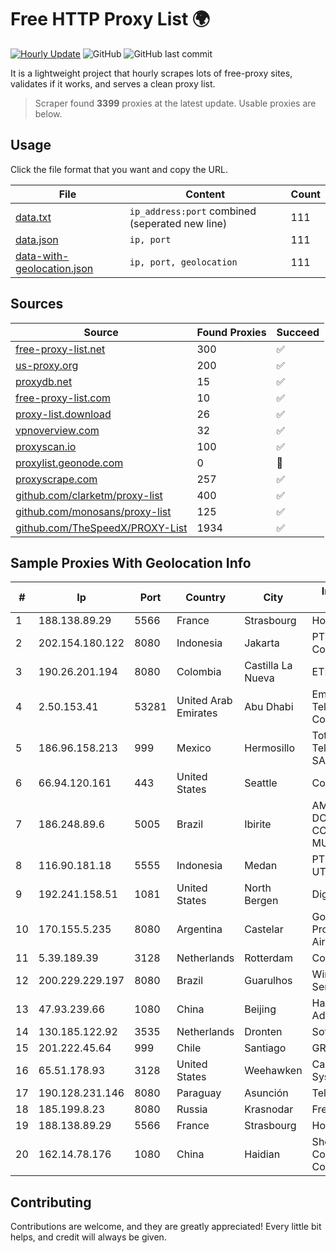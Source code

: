
# Free HTTP Proxy List 🌍

[![Hourly Update](https://github.com/mertguvencli/http-proxy-list/actions/workflows/main.yml/badge.svg?branch=main)](https://github.com/mertguvencli/http-proxy-list/actions/workflows/main.yml)
![GitHub](https://img.shields.io/github/license/mertguvencli/http-proxy-list)
![GitHub last commit](https://img.shields.io/github/last-commit/mertguvencli/http-proxy-list)

It is a lightweight project that hourly scrapes lots of free-proxy sites, validates if it works, and serves a clean proxy list.


> Scraper found **3399** proxies at the latest update. Usable proxies are below.

## Usage

Click the file format that you want and copy the URL.


|File|Content|Count|
|----|-------|-----|
|[data.txt](https://raw.githubusercontent.com/mertguvencli/http-proxy-list/main/proxy-list/data.txt)|`ip_address:port` combined (seperated new line)|111|
|[data.json](https://raw.githubusercontent.com/mertguvencli/http-proxy-list/main/proxy-list/data.json)|`ip, port`|111|
|[data-with-geolocation.json](https://raw.githubusercontent.com/mertguvencli/http-proxy-list/main/proxy-list/data-with-geolocation.json)|`ip, port, geolocation`|111|

## Sources

|Source|Found Proxies|Succeed|
|------|-------------|-------|
|[free-proxy-list.net](https://free-proxy-list.net)|300|✅|
|[us-proxy.org](https://www.us-proxy.org)|200|✅|
|[proxydb.net](http://proxydb.net)|15|✅|
|[free-proxy-list.com](https://free-proxy-list.com/?page=&port=&type%5B%5D=http&type%5B%5D=https&up_time=0&search=Search)|10|✅|
|[proxy-list.download](https://www.proxy-list.download/HTTP)|26|✅|
|[vpnoverview.com](https://vpnoverview.com/privacy/anonymous-browsing/free-proxy-servers)|32|✅|
|[proxyscan.io](https://www.proxyscan.io)|100|✅|
|[proxylist.geonode.com](https://proxylist.geonode.com/api/proxy-list?limit=300&page=1&sort_by=lastChecked&sort_type=desc&protocols=http,https)|0|🚫|
|[proxyscrape.com](https://api.proxyscrape.com/v2/?request=displayproxies&protocol=http&timeout=10000&country=all&ssl=all&anonymity=all)|257|✅|
|[github.com/clarketm/proxy-list](https://raw.githubusercontent.com/clarketm/proxy-list/master/proxy-list-raw.txt)|400|✅|
|[github.com/monosans/proxy-list](https://raw.githubusercontent.com/monosans/proxy-list/main/proxies/http.txt)|125|✅|
|[github.com/TheSpeedX/PROXY-List](https://raw.githubusercontent.com/TheSpeedX/PROXY-List/master/http.txt)|1934|✅|


## Sample Proxies With Geolocation Info

|#|Ip|Port|Country|City|Internet Service Provider|
|-|--|----|-------|----|-------------------------|
|1|188.138.89.29|5566|France|Strasbourg|Host Europe GmbH|
|2|202.154.180.122|8080|Indonesia|Jakarta|PT Indonesia Comnets Plus|
|3|190.26.201.194|8080|Colombia|Castilla La Nueva|ETB - Colombia|
|4|2.50.153.41|53281|United Arab Emirates|Abu Dhabi|Emirates Telecommunications Corporation|
|5|186.96.158.213|999|Mexico|Hermosillo|Total Play Telecomunicaciones SA De CV|
|6|66.94.120.161|443|United States|Seattle|Contabo Inc.|
|7|186.248.89.6|5005|Brazil|Ibirite|AMERICAN TOWER DO BRASIL-COMUNICA??O MULTIM?DIA LT|
|8|116.90.181.18|5555|Indonesia|Medan|PT. PANCA DUTA UTAMA|
|9|192.241.158.51|1081|United States|North Bergen|DigitalOcean, LLC|
|10|170.155.5.235|8080|Argentina|Castelar|Gobernacion de la Provincia de Buenos Aires|
|11|5.39.189.39|3128|Netherlands|Rotterdam|ColoCenter b.v.|
|12|200.229.229.197|8080|Brazil|Guarulhos|Wireless Comm Services LTDA|
|13|47.93.239.66|1080|China|Beijing|Hangzhou Alibaba Advertising Co|
|14|130.185.122.92|3535|Netherlands|Dronten|Softqloud GmbH|
|15|201.222.45.64|999|Chile|Santiago|GRUPO ULLOA SpA|
|16|65.51.178.93|3128|United States|Weehawken|Cablevision Systems Corp.|
|17|190.128.231.146|8080|Paraguay|Asunción|Telecel S.A.|
|18|185.199.8.23|8080|Russia|Krasnodar|Freedom LLC|
|19|188.138.89.29|5566|France|Strasbourg|Host Europe GmbH|
|20|162.14.78.176|1080|China|Haidian|Shenzhen Tencent Computer Systems Company Limited|



## Contributing

Contributions are welcome, and they are greatly appreciated! Every
little bit helps, and credit will always be given.

